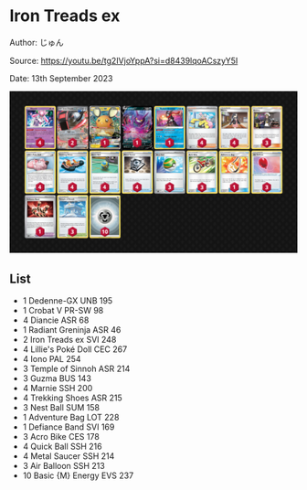 # Iron Treads ex

Author: じゅん

Source: <https://youtu.be/tg2IVjoYppA?si=d8439lqoACszyY5I>

Date: 13th September 2023

![decklist](../../images/OBF/Iron%20Treads%20ex/1-%20Iron%20Treads%20ex.png)

## List

* 1 Dedenne-GX UNB 195
* 1 Crobat V PR-SW 98
* 4 Diancie ASR 68
* 1 Radiant Greninja ASR 46
* 2 Iron Treads ex SVI 248
* 4 Lillie's Poké Doll CEC 267
* 4 Iono PAL 254
* 3 Temple of Sinnoh ASR 214
* 3 Guzma BUS 143
* 4 Marnie SSH 200
* 4 Trekking Shoes ASR 215
* 3 Nest Ball SUM 158
* 1 Adventure Bag LOT 228
* 1 Defiance Band SVI 169
* 3 Acro Bike CES 178
* 4 Quick Ball SSH 216
* 4 Metal Saucer SSH 214
* 3 Air Balloon SSH 213
* 10 Basic {M} Energy EVS 237
